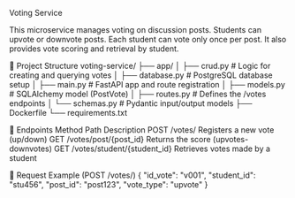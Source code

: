  Voting Service

This microservice manages voting on discussion posts. Students can upvote or downvote posts. Each student can vote only once per post. It also provides vote scoring and retrieval by student.

📁 Project Structure
voting-service/
├── app/
│   ├── crud.py         # Logic for creating and querying votes
│   ├── database.py     # PostgreSQL database setup
│   ├── main.py         # FastAPI app and route registration
│   ├── models.py       # SQLAlchemy model (PostVote)
│   ├── routes.py       # Defines the /votes endpoints
│   └── schemas.py      # Pydantic input/output models
├── Dockerfile
└── requirements.txt

🔗 Endpoints
Method	Path	Description
POST	/votes/	Registers a new vote (up/down)
GET	/votes/post/{post_id}	Returns the score (upvotes-downvotes)
GET	/votes/student/{student_id}	Retrieves votes made by a student

📝 Request Example (POST /votes/)
{
  "id_vote": "v001",
  "student_id": "stu456",
  "post_id": "post123",
  "vote_type": "upvote"
}
